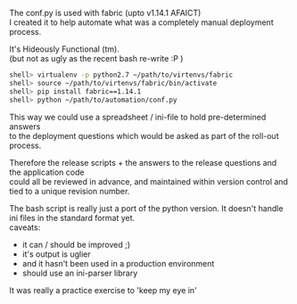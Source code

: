 The conf.py is used with fabric (upto v1.14.1 AFAICT) \
I created it to help automate what was a completely manual deployment process.

It's Hideously Functional (tm). \
(but not as ugly as the recent bash re-write :P )

```bash
shell> virtualenv -p python2.7 ~/path/to/virtenvs/fabric
shell> source ~/path/to/virtenvs/fabric/bin/activate
shell> pip install fabric==1.14.1
shell> python ~/path/to/automation/conf.py 
```

This way we could use a spreadsheet / ini-file to hold pre-determined answers \
to the deployment questions which would be asked as part of the roll-out process.

Therefore the release scripts + the answers to the release questions and the application code \
could all be reviewed in advance, and maintained within version control and tied to a unique revision number.

The bash script is really just a port of the python version.  It doesn't handle ini files in the standard format yet. \
caveats: 
 - it can / should be improved ;)
 - it's output is uglier
 - and it hasn't been used in a production environment
 - should use an ini-parser library

It was really a practice exercise to 'keep my eye in'
